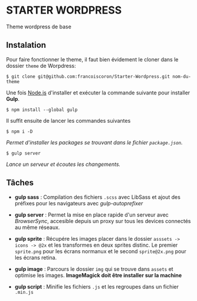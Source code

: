 # STARTER WORDPRESS
Theme wordpress de base

## Instalation
Pour faire fonctionner le theme, il faut bien évidement le cloner dans le dossier `theme` de Worpdress:
    
    $ git clone git@github.com:francoiscoron/Starter-Wordpress.git nom-du-theme

Une fois [Node.js](http://nodejs.org/) d'installer et exécuter la commande suivante pour installer **Gulp**. 
    
    $ npm install --global gulp

    
Il suffit ensuite de lancer les commandes suivantes
    
    $ npm i -D

*Permet d'installer les packages se trouvant dans le fichier `package.json`.*
    
    $ gulp server

*Lance un serveur et écoutes les changements.*

## Tâches

* **gulp sass** : Compilation des fichiers `.scss` avec LibSass et ajout des préfixes pour les navigateurs avec *gulp-autoprefixer* 

* **gulp server** : Permet la mise en place rapide d'un serveur avec *BrowserSync*, accesible depuis un proxy sur tous les devices connectés au même réseaux.

* **gulp sprite** : Récupére les images placer dans le dossier `asssets -> icons -> @2x` et les transformes en deux sprites distinc. Le premier `sprite.png` pour les écrans normanux et le second `sprite@2x.png` pour les écrans retina.

* **gulp image** : Parcours le dossier `img` qui se trouve dans `assets` et optimise les images.
**ImageMagick doit être installer sur la machine**

* **gulp script** : Minifie les fichiers `.js` et les regroupes dans un fichier `.min.js`

